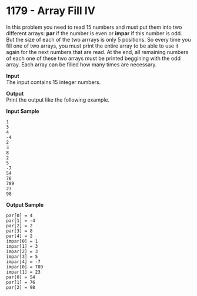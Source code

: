 # 1179 - Array Fill IV

In this problem you need to read 15 numbers and must put them into two different arrays: **par** if the number is even or **impar** if this number is odd. But  the size of each of the two arrrays is only 5 positions. So every time you fill one of two arrays, you must print the entire array to be able to use it again for the next numbers that are read. At the end, all remaining numbers of each one of these two arrays must be printed beggining with the odd array. Each array can be filled how many times are necessary.

**Input**<br>
The input contains 15 integer numbers.

**Output**<br>
Print the output like the following example.

**Input Sample**
````
1 
3 
4 
-4 
2 
3 
8 
2 
5 
-7 
54 
76 
789 
23 
98
````

**Output Sample**
````
par[0] = 4 
par[1] = -4 
par[2] = 2 
par[3] = 8 
par[4] = 2 
impar[0] = 1 
impar[1] = 3 
impar[2] = 3 
impar[3] = 5 
impar[4] = -7 
impar[0] = 789 
impar[1] = 23 
par[0] = 54 
par[1] = 76 
par[2] = 98
````